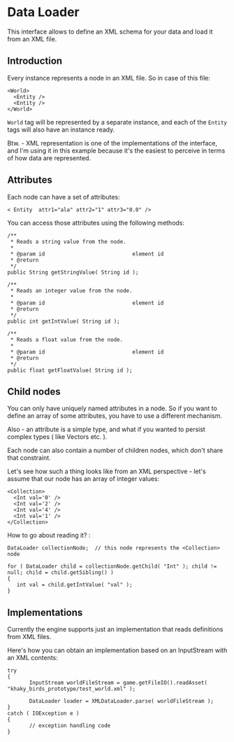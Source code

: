# Data Loader #

This interface allows to define an XML schema for your data and load it from an XML file.

## Introduction ##

Every instance represents a node in an XML file. So in case of this file:
```
<World>
  <Entity />
  <Entity />
</World>
```

`World` tag will be represented by a separate instance, and each of the `Entity` tags will also have an instance ready.

Btw. - XML representation is one of the implementations of the interface, and I'm using it in this example because it's the easiest to perceive in terms of how data are represented.

## Attributes ##

Each node can have a set of attributes:
```
< Entity  attr1="ala" attr2="1" attr3="0.0" />
```

You can access those attributes using the following methods:
```
/**
 * Reads a string value from the node.
 * 
 * @param id                            element id
 * @return
 */
public String getStringValue( String id );
        
/**
 * Reads an integer value from the node.
 * 
 * @param id                            element id
 * @return
 */
public int getIntValue( String id );
        
/**
 * Reads a float value from the node.
 * 
 * @param id                            element id
 * @return
 */
public float getFloatValue( String id );
```

## Child nodes ##

You can only have uniquely named attributes in a node. So if you want to define an array of some attributes, you have to use a different mechanism.

Also - an attribute is a simple type, and what if you wanted to persist complex types ( like Vectors etc. ).

Each node can also contain a number of children nodes, which don't share that constraint.

Let's see how such a thing looks like from an XML perspective - let's assume that our node has an array of integer values:

```
<Collection>
  <Int val='0' />
  <Int val='2' />
  <Int val='4' />
  <Int val='1' />
</Collection>
```

How to go about reading it? :
```
DataLoader collectionNode;  // this node represents the <Collection> node

for ( DataLoader child = collectionNode.getChild( "Int" ); child != null; child = child.getSibling() )
{
   int val = child.getIntValue( "val" );
}
```

## Implementations ##

Currently the engine supports just an implementation that reads definitions from XML files.

Here's how you can obtain an implementation based on an InputStream with an XML contents:

```
try 
{
       InputStream worldFileStream = game.getFileIO().readAsset( "khaky_birds_prototype/test_world.xml" );
      
       DataLoader loader = XMLDataLoader.parse( worldFileStream );
} 
catch ( IOException e ) 
{
       // exception handling code
}
```
